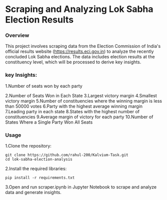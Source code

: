 # Scraping and Analyzing Lok Sabha Election Results
### Overview
This project involves scraping data from the Election Commission of India's official results website (https://results.eci.gov.in) to analyze the recently concluded Lok Sabha elections. The data includes election results at the constituency level, which will be processed to derive key insights.

### key Insights:
1.Number of seats won by each party

2.Number of Seats Won in Each State
3.Largest victory margin
4.Smallest victory margin
5.Number of constituencies where the winning margin is less than 50000 votes
6.Party with the highest average winning margin
7.Leading party in each state
8.States with the highest number of constituencies
9.Average margin of victory for each party
10.Number of States Where a Single Party Won All Seats

### Usage
1.Clone the repository:

    git clone https://github.com/rahul-200/Kalvium-Task.git
    cd lok-sabha-election-analysis

2.Install the required libraries:

    pip install -r requirements.txt

3.Open and run scraper.ipynb in Jupyter Notebook to scrape and analyze data and generate insights.



